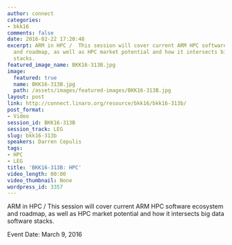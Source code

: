 ```yaml
---
author: connect
categories:
- bkk16
comments: false
date: 2016-02-22 17:20:48
excerpt: ARM in HPC /  This session will cover current ARM HPC software ecosystem
  and roadmap, as well as HPC market potential and how it intersects big data software
  stacks.
featured_image_name: BKK16-313B.jpg
image:
  featured: true
  name: BKK16-313B.jpg
  path: /assets/images/featured-images/BKK16-313B.jpg
layout: post
link: http://connect.linaro.org/resource/bkk16/bkk16-313b/
post_format:
- Video
session_id: BKK16-313B
session_track: LEG
slug: bkk16-313b
speakers: Darren Cepulis
tags:
- HPC
- LEG
title: 'BKK16-313B: HPC'
video_length: 00:00
video_thumbnail: None
wordpress_id: 3357
---
```


ARM in HPC /  This session will cover current ARM HPC software ecosystem and roadmap, as well as HPC market potential and how it intersects big data software stacks.

Event Date: March 9, 2016
